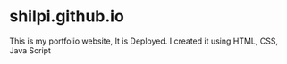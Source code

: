 # shilpi.github.io
This is my portfolio website, It is Deployed. I created it using HTML, CSS, Java Script
